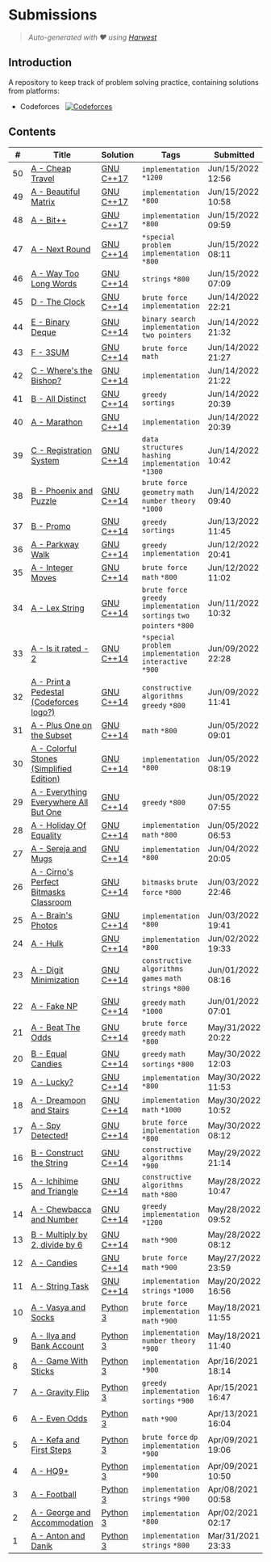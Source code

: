 Submissions
======================
> *Auto-generated with ❤ using [Harwest](https://github.com/nileshsah/harwest-tool)*

## Introduction

A repository to keep track of problem solving practice, containing solutions from platforms:
* Codeforces &nbsp; [![Codeforces](https://run.kaist.ac.kr/badges/codeforces/RupayanRoy_official.svg)](https://codeforces.com/profile/RupayanRoy_official)


## Contents

| # | Title | Solution | Tags | Submitted |
|---| ----- | -------- | ---- | --------- |
50 | [A - Cheap Travel](https://codeforces.com/contest/466/problem/A) | [GNU C++17](./codeforces/466/A.cpp) | `implementation` `*1200` | Jun/15/2022 12:56 | 
49 | [A - Beautiful Matrix](https://codeforces.com/contest/263/problem/A) | [GNU C++17](./codeforces/263/A.cpp) | `implementation` `*800` | Jun/15/2022 10:58 | 
48 | [A - Bit++](https://codeforces.com/contest/282/problem/A) | [GNU C++17](./codeforces/282/A.cpp) | `implementation` `*800` | Jun/15/2022 09:59 | 
47 | [A - Next Round](https://codeforces.com/contest/158/problem/A) | [GNU C++14](./codeforces/158/A.cpp) | `*special problem` `implementation` `*800` | Jun/15/2022 08:11 | 
46 | [A - Way Too Long Words](https://codeforces.com/contest/71/problem/A) | [GNU C++14](./codeforces/71/A.cpp) | `strings` `*800` | Jun/15/2022 07:09 | 
45 | [D - The Clock](https://codeforces.com/contest/1692/problem/D) | [GNU C++14](./codeforces/1692/D.cpp) | `brute force` `implementation` | Jun/14/2022 22:21 | 
44 | [E - Binary Deque](https://codeforces.com/contest/1692/problem/E) | [GNU C++14](./codeforces/1692/E.cpp) | `binary search` `implementation` `two pointers` | Jun/14/2022 21:32 | 
43 | [F - 3SUM](https://codeforces.com/contest/1692/problem/F) | [GNU C++14](./codeforces/1692/F.cpp) | `brute force` `math` | Jun/14/2022 21:27 | 
42 | [C - Where's the Bishop?](https://codeforces.com/contest/1692/problem/C) | [GNU C++14](./codeforces/1692/C.cpp) | `implementation` | Jun/14/2022 21:22 | 
41 | [B - All Distinct](https://codeforces.com/contest/1692/problem/B) | [GNU C++14](./codeforces/1692/B.cpp) | `greedy` `sortings` | Jun/14/2022 20:39 | 
40 | [A - Marathon](https://codeforces.com/contest/1692/problem/A) | [GNU C++14](./codeforces/1692/A.cpp) | `implementation` | Jun/14/2022 20:39 | 
39 | [C - Registration System](https://codeforces.com/contest/4/problem/C) | [GNU C++14](./codeforces/4/C.cpp) | `data structures` `hashing` `implementation` `*1300` | Jun/14/2022 10:42 | 
38 | [B - Phoenix and Puzzle](https://codeforces.com/contest/1515/problem/B) | [GNU C++14](./codeforces/1515/B.cpp) | `brute force` `geometry` `math` `number theory` `*1000` | Jun/14/2022 09:40 | 
37 | [B - Promo](https://codeforces.com/contest/1697/problem/B) | [GNU C++14](./codeforces/1697/B.cpp) | `greedy` `sortings` | Jun/13/2022 11:45 | 
36 | [A - Parkway Walk](https://codeforces.com/contest/1697/problem/A) | [GNU C++14](./codeforces/1697/A.cpp) | `greedy` `implementation` | Jun/12/2022 20:41 | 
35 | [A - Integer Moves](https://codeforces.com/contest/1657/problem/A) | [GNU C++14](./codeforces/1657/A.cpp) | `brute force` `math` `*800` | Jun/12/2022 11:02 | 
34 | [A - Lex String](https://codeforces.com/contest/1689/problem/A) | [GNU C++14](./codeforces/1689/A.cpp) | `brute force` `greedy` `implementation` `sortings` `two pointers` `*800` | Jun/11/2022 10:32 | 
33 | [A - Is it rated - 2](https://codeforces.com/contest/1505/problem/A) | [GNU C++14](./codeforces/1505/A.cpp) | `*special problem` `implementation` `interactive` `*900` | Jun/09/2022 22:28 | 
32 | [A - Print a Pedestal (Codeforces logo?)](https://codeforces.com/contest/1690/problem/A) | [GNU C++14](./codeforces/1690/A.cpp) | `constructive algorithms` `greedy` `*800` | Jun/09/2022 11:41 | 
31 | [A - Plus One on the Subset](https://codeforces.com/contest/1624/problem/A) | [GNU C++14](./codeforces/1624/A.cpp) | `math` `*800` | Jun/05/2022 09:01 | 
30 | [A - Colorful Stones (Simplified Edition)](https://codeforces.com/contest/265/problem/A) | [GNU C++14](./codeforces/265/A.cpp) | `implementation` `*800` | Jun/05/2022 08:19 | 
29 | [A - Everything Everywhere All But One](https://codeforces.com/contest/1686/problem/A) | [GNU C++14](./codeforces/1686/A.cpp) | `greedy` `*800` | Jun/05/2022 07:55 | 
28 | [A - Holiday Of Equality](https://codeforces.com/contest/758/problem/A) | [GNU C++14](./codeforces/758/A.cpp) | `implementation` `math` `*800` | Jun/05/2022 06:53 | 
27 | [A - Sereja and Mugs](https://codeforces.com/contest/426/problem/A) | [GNU C++14](./codeforces/426/A.cpp) | `implementation` `*800` | Jun/04/2022 20:05 | 
26 | [A - Cirno's Perfect Bitmasks Classroom](https://codeforces.com/contest/1688/problem/A) | [GNU C++14](./codeforces/1688/A.cpp) | `bitmasks` `brute force` `*800` | Jun/03/2022 22:46 | 
25 | [A - Brain's Photos](https://codeforces.com/contest/707/problem/A) | [GNU C++14](./codeforces/707/A.cpp) | `implementation` `*800` | Jun/03/2022 19:41 | 
24 | [A - Hulk](https://codeforces.com/contest/705/problem/A) | [GNU C++14](./codeforces/705/A.cpp) | `implementation` `*800` | Jun/02/2022 19:33 | 
23 | [A - Digit Minimization](https://codeforces.com/contest/1684/problem/A) | [GNU C++14](./codeforces/1684/A.cpp) | `constructive algorithms` `games` `math` `strings` `*800` | Jun/01/2022 08:16 | 
22 | [A - Fake NP](https://codeforces.com/contest/805/problem/A) | [GNU C++14](./codeforces/805/A.cpp) | `greedy` `math` `*1000` | Jun/01/2022 07:01 | 
21 | [A - Beat The Odds](https://codeforces.com/contest/1691/problem/A) | [GNU C++14](./codeforces/1691/A.cpp) | `brute force` `greedy` `math` `*800` | May/31/2022 20:22 | 
20 | [B - Equal Candies](https://codeforces.com/contest/1676/problem/B) | [GNU C++14](./codeforces/1676/B.cpp) | `greedy` `math` `sortings` `*800` | May/30/2022 12:03 | 
19 | [A - Lucky?](https://codeforces.com/contest/1676/problem/A) | [GNU C++14](./codeforces/1676/A.cpp) | `implementation` `*800` | May/30/2022 11:53 | 
18 | [A - Dreamoon and Stairs](https://codeforces.com/contest/476/problem/A) | [GNU C++14](./codeforces/476/A.cpp) | `implementation` `math` `*1000` | May/30/2022 10:52 | 
17 | [A - Spy Detected!](https://codeforces.com/contest/1512/problem/A) | [GNU C++14](./codeforces/1512/A.cpp) | `brute force` `implementation` `*800` | May/30/2022 08:12 | 
16 | [B - Construct the String](https://codeforces.com/contest/1335/problem/B) | [GNU C++14](./codeforces/1335/B.cpp) | `constructive algorithms` `*900` | May/29/2022 21:14 | 
15 | [A - Ichihime and Triangle](https://codeforces.com/contest/1337/problem/A) | [GNU C++14](./codeforces/1337/A.cpp) | `constructive algorithms` `math` `*800` | May/28/2022 10:47 | 
14 | [A - Chewbaсca and Number](https://codeforces.com/contest/514/problem/A) | [GNU C++14](./codeforces/514/A.cpp) | `greedy` `implementation` `*1200` | May/28/2022 09:52 | 
13 | [B - Multiply by 2, divide by 6](https://codeforces.com/contest/1374/problem/B) | [GNU C++14](./codeforces/1374/B.cpp) | `math` `*900` | May/28/2022 08:12 | 
12 | [A - Candies](https://codeforces.com/contest/1343/problem/A) | [GNU C++14](./codeforces/1343/A.cpp) | `brute force` `math` `*900` | May/27/2022 23:59 | 
11 | [A - String Task](https://codeforces.com/contest/118/problem/A) | [GNU C++14](./codeforces/118/A.cpp) | `implementation` `strings` `*1000` | May/20/2022 16:56 | 
10 | [A - Vasya and Socks](https://codeforces.com/contest/460/problem/A) | [Python 3](./codeforces/460/A.py) | `brute force` `implementation` `math` `*900` | May/18/2021 11:55 | 
9 | [A - Ilya and Bank Account](https://codeforces.com/contest/313/problem/A) | [Python 3](./codeforces/313/A.py) | `implementation` `number theory` `*900` | May/18/2021 11:40 | 
8 | [A - Game With Sticks](https://codeforces.com/contest/451/problem/A) | [Python 3](./codeforces/451/A.py) | `implementation` `*900` | Apr/16/2021 18:14 | 
7 | [A - Gravity Flip](https://codeforces.com/contest/405/problem/A) | [Python 3](./codeforces/405/A.py) | `greedy` `implementation` `sortings` `*900` | Apr/15/2021 16:47 | 
6 | [A - Even Odds](https://codeforces.com/contest/318/problem/A) | [Python 3](./codeforces/318/A.py) | `math` `*900` | Apr/13/2021 16:04 | 
5 | [A - Kefa and First Steps](https://codeforces.com/contest/580/problem/A) | [Python 3](./codeforces/580/A.py) | `brute force` `dp` `implementation` `*900` | Apr/09/2021 19:06 | 
4 | [A - HQ9+](https://codeforces.com/contest/133/problem/A) | [Python 3](./codeforces/133/A.py) | `implementation` `*900` | Apr/09/2021 10:50 | 
3 | [A - Football](https://codeforces.com/contest/96/problem/A) | [Python 3](./codeforces/96/A.py) | `implementation` `strings` `*900` | Apr/08/2021 00:58 | 
2 | [A - George and Accommodation](https://codeforces.com/contest/467/problem/A) | [Python 3](./codeforces/467/A.py) | `implementation` `*800` | Apr/02/2021 02:17 | 
1 | [A - Anton and Danik](https://codeforces.com/contest/734/problem/A) | [Python 3](./codeforces/734/A.py) | `implementation` `strings` `*800` | Mar/31/2021 23:33 | 